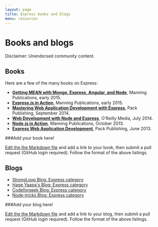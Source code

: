 ```yaml
---
layout: page
title: Express books and blogs
menu: resources
---
```


# Books and blogs

<div class="doc-box doc-warn">Disclaimer: Unendorsed community content.</div>

## Books

Here are a few of the many books on Express:

 - **[Getting MEAN with Mongo, Express, Angular, and Node](http://www.manning.com/sholmes/)**,
Manning Publications, early 2015.
 - **[Express.js in Action](http://www.manning.com/hahn/)**,
Manning Publications, early 2015.
 - **[Mastering Web Application Development with Express](https://www.packtpub.com/web-development/mastering-web-application-development-express-raw)**,
Pack Publishing, September 2014.
 - **[Web Development with Node and Express](http://shop.oreilly.com/product/0636920032977.do)**,
O'Reilly Media, July 2014.
 - **[Node.js in Action](http://www.manning.com/cantelon/)**,
Manning Publications, October 2013.
 - **[Express Web Application Development](https://www.packtpub.com/web-development/express-web-application-development)**,
Pack Publishing, June 2013.

###Add your book here!

[Edit the the Markdown file](https://github.com/strongloop/expressjs.com/blob/gh-pages/resources/books-blogs.md) and add a link to your book, then submit a pull request (GitHub login required).  Follow the format of the above listings.

## Blogs

- [StrongLoop Blog: Express category](http://strongloop.com/strongblog/category/express/)
- [Hage Yaapa's Blog: Express category](http://www.hacksparrow.com/category/express-js)
- [Codeforgeek Blog: Express category](http://codeforgeek.com/code/nodejs/express/)
- [Node-tricks Blog: Express category](http://node-tricks.com/category/express/)

###Add your blog here!

[Edit the the Markdown file](https://github.com/strongloop/expressjs.com/blob/gh-pages/resources/books-blogs.md) and add a link to your blog, then submit a pull request (GitHub login required).  Follow the format of the above listings.
